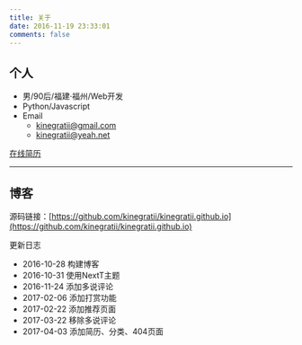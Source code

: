 ```yaml
---
title: 关于
date: 2016-11-19 23:33:01
comments: false
---
```


##  个人

- 男/90后/福建·福州/Web开发
- Python/Javascript
- Email
    - kinegratii@gmail.com
    - kinegratii@yeah.net

[在线简历](/resume)

---

## 博客

源码链接：[https://github.com/kinegratii/kinegratii.github.io](https://github.com/kinegratii/kinegratii.github.io)

更新日志

- 2016-10-28 构建博客
- 2016-10-31 使用NextT主题
- 2016-11-24 添加多说评论
- 2017-02-06 添加打赏功能
- 2017-02-22 添加推荐页面
- 2017-03-22 移除多说评论
- 2017-04-03 添加简历、分类、404页面
